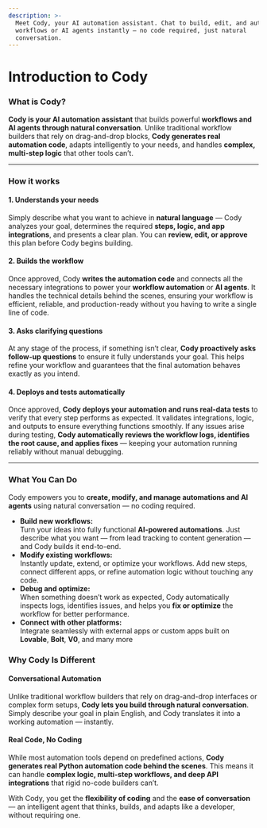 ```yaml
---
description: >-
  Meet Cody, your AI automation assistant. Chat to build, edit, and automate
  workflows or AI agents instantly — no code required, just natural
  conversation.
---
```


# Introduction to Cody

### **What is Cody?**

**Cody is your AI automation assistant** that builds powerful **workflows and AI agents through natural conversation**. Unlike traditional workflow builders that rely on drag-and-drop blocks, **Cody generates real automation code**, adapts intelligently to your needs, and handles **complex, multi-step logic** that other tools can’t.

***

### How it works

#### **1. Understands your needs**

Simply describe what you want to achieve in **natural language** — Cody analyzes your goal, determines the required **steps, logic, and app integrations**, and presents a clear plan. You can **review, edit, or approve** this plan before Cody begins building.

#### **2. Builds the workflow**

Once approved, Cody **writes the automation code** and connects all the necessary integrations to power your **workflow automation** or **AI agents**. It handles the technical details behind the scenes, ensuring your workflow is efficient, reliable, and production-ready without you having to write a single line of code.

#### **3. Asks clarifying questions**

At any stage of the process, if something isn’t clear, **Cody proactively asks follow-up questions** to ensure it fully understands your goal. This helps refine your workflow and guarantees that the final automation behaves exactly as you intend.

#### 4. Deploys and tests automatically

Once approved, **Cody deploys your automation and runs real-data tests** to verify that every step performs as expected. It validates integrations, logic, and outputs to ensure everything functions smoothly. If any issues arise during testing, **Cody automatically reviews the workflow logs, identifies the root cause, and applies fixes** — keeping your automation running reliably without manual debugging.

***

### **What You Can Do**

Cody empowers you to **create, modify, and manage automations and AI agents** using natural conversation — no coding required.

* **Build new workflows:**\
  Turn your ideas into fully functional **AI-powered automations**. Just describe what you want — from lead tracking to content generation — and Cody builds it end-to-end.
* **Modify existing workflows:**\
  Instantly update, extend, or optimize your workflows. Add new steps, connect different apps, or refine automation logic without touching any code.
* **Debug and optimize:**\
  When something doesn’t work as expected, Cody automatically inspects logs, identifies issues, and helps you **fix or optimize** the workflow for better performance.
* **Connect with other platforms:**\
  Integrate seamlessly with external apps or custom apps built on **Lovable**, **Bolt**, **V0**, and many more

### **Why Cody Is Different**

#### **Conversational Automation**

Unlike traditional workflow builders that rely on drag-and-drop interfaces or complex form setups, **Cody lets you build through natural conversation**. Simply describe your goal in plain English, and Cody translates it into a working automation — instantly.

#### **Real Code, No Coding**

While most automation tools depend on predefined actions, **Cody generates real Python automation code behind the scenes**. This means it can handle **complex logic, multi-step workflows, and deep API integrations** that rigid no-code builders can’t.

With Cody, you get the **flexibility of coding** and the **ease of conversation** — an intelligent agent that thinks, builds, and adapts like a developer, without requiring one.



<figure><img src="../.gitbook/assets/cody.gif" alt=""><figcaption></figcaption></figure>

